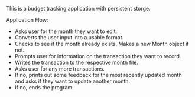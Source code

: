 This is a budget tracking application with persistent storge.

Application Flow:
<ul>
<li> Asks user for the month they want to edit. </li>
<li> Converts the user input into a usable format. </li>
<li> Checks to see if the month already exists. Makes a new Month object if not. </li>
<li> Prompts user for information on the transaction they want to record. </li>
<li> Writes the transaction to the respective month file. </li>
<li> Asks user for any more transactions. </li>
<li> If no, prints out some feedback for the most recently updated month and asks if they want to update another month. </li>
<li> If no, ends the program.</li>
</ul>
